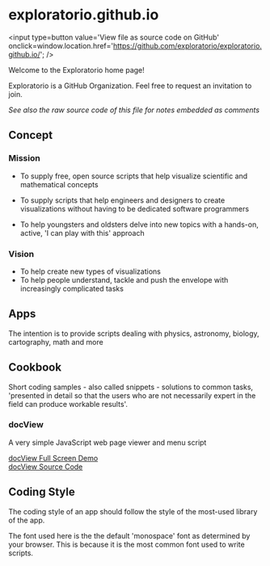 exploratorio.github.io
===
<span style=display:none; >[View as web page]( http://exploratorio.github.io/ "View file as a web page." ) </span>
<input type=button value='View file as source code on GitHub' onclick=window.location.href='https://github.com/exploratorio/exploratorio.github.io/'; />

Welcome to the Exploratorio home page!

Exploratorio is a GitHub Organization. Feel free to request an invitation to join. 

_See also the raw source code of this file for notes embedded as comments_

## Concept

### Mission  
<!-- a statement of a rationale, applicable now as well as in the future -->
* To supply free, open source scripts that help visualize scientific and mathematical concepts

* To supply scripts that help engineers and designers to create visualizations without having to be dedicated software programmers
* To help youngsters and oldsters delve into new topics with a hands-on, active, 'I can play with this' approach

### Vision  
<!--  a descriptive picture of a desired future state -->

* To help create new types of visualizations
* To help people understand, tackle and push the envelope with increasingly complicated tasks

## Apps

The intention is to provide scripts dealing with physics, astronomy, biology, cartography, math and more

## Cookbook

Short coding samples - also called snippets - solutions to common tasks, 'presented in detail so that the users who are not necessarily expert in the field can produce workable results'.

<!--

https://en.wikipedia.org/wiki/Cookbook#Usage_outside_the_world_of_food

Might follow the O'Reilly structure: http://archive.oreilly.com/images/cookbooks/spread.gif

See also Christopher Alexander: A Pattern Language - https://en.wikipedia.org/wiki/A_Pattern_Language

-->

### docView
A very simple JavaScript web page viewer and menu script

[docView Full Screen Demo]( http://exploratorio.github.io/doc-view/latest/ )  
[docView Source Code]( https://github.com/exploratorio/exploratorio.github.io/tree/master/doc-view )


## Coding Style

The coding style of an app should follow the style of the most-used library of the app.

The font used here is the the default 'monospace' font as determined by your browser. This is because it is the most common font used to write scripts.


 
